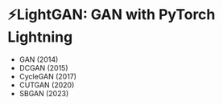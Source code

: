 # ⚡LightGAN: GAN with PyTorch Lightning

* GAN (2014)
* DCGAN (2015)
* CycleGAN (2017)
* CUTGAN (2020)
* SBGAN (2023)
